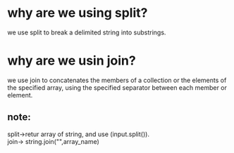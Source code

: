 # why are we using split?
we use split to break a delimited string into substrings.

# why are we usin join?
we use join to concatenates the members of a collection or the elements of the specified array, using the specified separator between each member or element.

## note:
split→retur array of string, and use (input.split()).  
join→ string.join("",array_name)
